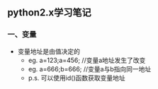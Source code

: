 ## python2.x学习笔记 ##
### 一、变量 ###
- 变量地址是由值决定的
  + eg. a=123;a=456; //变量a地址发生了改变
  + eg. a=666;b=666; //变量a与b指向同一地址
  + p.s. 可以使用id()函数获取变量地址
